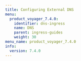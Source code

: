 ```yaml
---
title: Configuring External DNS
menu:
  product_voyager_7.4.0:
    identifier: dns-ingress
    name: DNS
    parent: ingress-guides
    weight: 30
menu_name: product_voyager_7.4.0
info:
  version: 7.4.0
---
```


